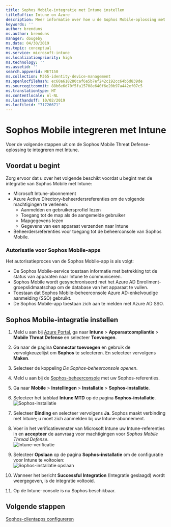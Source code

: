 ```yaml
---
title: Sophos Mobile-integratie met Intune instellen
titleSuffix: Intune on Azure
description: Meer informatie over hoe u de Sophos Mobile-oplossing met Microsoft Intune instelt om de toegang van mobiele apparaten tot uw bedrijfsresources te beheren.
keywords: ''
author: brenduns
ms.author: brenduns
manager: dougeby
ms.date: 04/30/2019
ms.topic: conceptual
ms.service: microsoft-intune
ms.localizationpriority: high
ms.technology: ''
ms.assetid: ''
search.appverid: MET150
ms.collection: M365-identity-device-management
ms.openlocfilehash: ec60a618280caf6a5b7ef242c192cc64b5d839de
ms.sourcegitcommit: 88b6e6d70f5fa15708e640f6e20b97a442ef07c5
ms.translationtype: HT
ms.contentlocale: nl-NL
ms.lasthandoff: 10/02/2019
ms.locfileid: "71726671"
---
```

# <a name="integrate-sophos-mobile-with-intune"></a>Sophos Mobile integreren met Intune  

Voer de volgende stappen uit om de Sophos Mobile Threat Defense-oplossing te integreren met Intune.  

## <a name="before-you-begin"></a>Voordat u begint  

Zorg ervoor dat u over het volgende beschikt voordat u begint met de integratie van Sophos Mobile met Intune:  
- Microsoft Intune-abonnement  
- Azure Active Directory-beheerdersreferenties om de volgende machtigingen te verlenen:  
  - Aanmelden en gebruikersprofiel lezen  
  - Toegang tot de map als de aangemelde gebruiker  
  - Mapgegevens lezen  
  - Gegevens van een apparaat verzenden naar Intune  
- Beheerdersreferenties voor toegang tot de beheerconsole van Sophos Mobile.  


### <a name="sophos-mobile-app-authorization"></a>Autorisatie voor Sophos Mobile-apps  
  
Het autorisatieproces van de Sophos Mobile-app is als volgt:  
- De Sophos Mobile-service toestaan informatie met betrekking tot de status van apparaten naar Intune te communiceren.  
- Sophos Mobile wordt gesynchroniseerd met het Azure AD Enrollment-groepslidmaatschap om de database van het apparaat te vullen.  
- Toestaan dat Sophos Mobile-beheerconsole Azure AD-enkelvoudige aanmelding (SSO) gebruikt.  
- De Sophos Mobile-app toestaan zich aan te melden met Azure AD SSO.  


## <a name="to-set-up-sophos-mobile-integration"></a>Sophos Mobile-integratie instellen  

1. Meld u aan bij [Azure Portal]( https://portal.azure.com/), ga naar **Intune** > **Apparaatcompliantie** > **Mobile Threat Defense** en selecteer **Toevoegen**.  
2. Ga naar de pagina **Connector toevoegen** en gebruik de vervolgkeuzelijst om **Sophos** te selecteren. En selecteer vervolgens **Maken**.  
3. Selecteer de koppeling *De Sophos-beheerconsole openen*.  
4. Meld u aan bij de [Sophos-beheerconsole](https://central.sophos.com/) met uw Sophos-referenties.  
5. Ga naar **Mobile** > **Instellingen** > **Installatie** > **Sophos-installatie**.  
6. Selecteer het tabblad **Intune MTD** op de pagina **Sophos-installatie**.  
   ![Sophos-installatie](./media/sophos-mtd-connector-integration/sophos-setup.png) 
 
7. Selecteer **Binding** en selecteer vervolgens **Ja**. Sophos maakt verbinding met Intune; u moet zich aanmelden bij uw Intune-abonnement. 
8. Voer in het verificatievenster van Microsoft Intune uw Intune-referenties in en **accepteer** de aanvraag voor machtigingen voor *Sophos Mobile Thread Defense*.  
   ![Intune-verificatie](./media/sophos-mtd-connector-integration/intune-authentication.png)

9. Selecteer **Opslaan** op de pagina **Sophos-installatie** om de configuratie voor Intune te voltooien:  
   ![Sophos-installatie opslaan](./media/sophos-mtd-connector-integration/save-sophos-configuration.png)  

1. Wanneer het bericht **Successful Integration** (Integratie geslaagd) wordt weergegeven, is de integratie voltooid.  
1. Op de Intune-console is nu Sophos beschikbaar.  


## <a name="next-steps"></a>Volgende stappen  
[Sophos-clientapps configureren](mtd-apps-ios-app-configuration-policy-add-assign.md)
